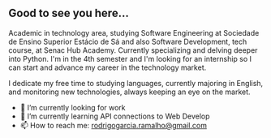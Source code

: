 ## Good to see you here...

Academic in technology area, studying Software Engineering at Sociedade de Ensino Superior Estácio de Sá and also Software Development, tech course, at Senac Hub Academy. Currently specializing and delving deeper into Python.
I'm in the 4th semester and I'm looking for an internship so I can start and advance my career in the technology market.

I dedicate my free time to studying languages, currently majoring in English, and monitoring new technologies, always keeping an eye on the market.

- 🔭 I’m currently looking for work
- 🌱 I’m currently learning API connections to Web Develop
- 📫 How to reach me: rodrigogarcia.ramalho@gmail.com

<!--

 working on ...
...
- 👯 I’m looking to collaborate on ...
- 🤔 I’m looking for help with ...
- 💬 Ask me about ...
 ...
- 😄 Pronouns: ...
- ⚡ Fun fact: ...
-->

